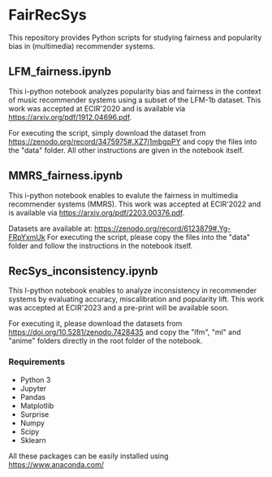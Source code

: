# FairRecSys

This repository provides Python scripts for studying fairness and popularity bias in (multimedia) recommender systems.

## LFM_fairness.ipynb
This i-python notebook analyzes popularity bias and fairness in the context of music recommender systems using a subset of the LFM-1b dataset. This work was accepted at ECIR'2020 and is available via https://arxiv.org/pdf/1912.04696.pdf.

For executing the script, simply download the dataset from https://zenodo.org/record/3475975#.XZ7i1mbgpPY and copy the files into the "data" folder. All other instructions are given in the notebook itself.

## MMRS_fairness.ipynb
This i-python notebook enables to evalute the fairness in multimedia recommender systems (MMRS). This work was accepted at ECIR'2022 and is available via https://arxiv.org/pdf/2203.00376.pdf.

Datasets are available at: https://zenodo.org/record/6123879#.Yg-FRpYxmUk 
For executing the script, please copy the files into the "data" folder and follow the instructions in the notebook itself.

## RecSys_inconsistency.ipynb
This I-python notebook enables to analyze inconsistency in recommender systems by evaluating accuracy, miscalibration and popularity lift. This work was accepted at ECIR'2023 and a pre-print will be available soon.

For executing it, please download the datasets from https://doi.org/10.5281/zenodo.7428435 and copy the "lfm", "ml" and "anime" folders directly in the root folder of the notebook.

### Requirements
* Python 3
* Jupyter
* Pandas
* Matplotlib
* Surprise
* Numpy
* Scipy
* Sklearn

All these packages can be easily installed using https://www.anaconda.com/
